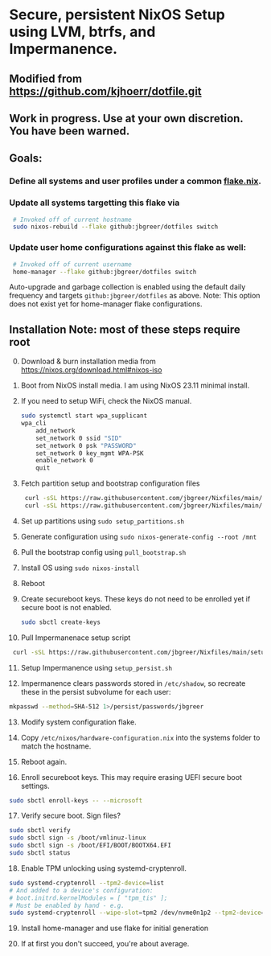 # Secure, persistent NixOS Setup using LVM, btrfs, and Impermanence.

## Modified from https://github.com/kjhoerr/dotfile.git
## Work in progress.  Use at your own discretion.  You have been warned.

## Goals:
### Define all systems and user profiles under a common [flake.nix](./flake.nix). 
### Update all systems targetting this flake via

   ```bash
    # Invoked off of current hostname
    sudo nixos-rebuild --flake github:jbgreer/dotfiles switch
   ```

### Update user home configurations against this flake as well:

   ```bash
    # Invoked off of current username
    home-manager --flake github:jbgreer/dotfiles switch
   ```

Auto-upgrade and garbage collection is enabled using the default daily frequency and targets `github:jbgreer/dotfiles` as above. 
Note: This option does not exist yet for home-manager flake configurations.

## Installation Note: most of these steps require root

0. Download & burn installation media from https://nixos.org/download.html#nixos-iso

1. Boot from NixOS install media.  I am using NixOS 23.11 minimal install.

2. If you need to setup WiFi, check the NixOS manual.  

   ```bash
   sudo systemctl start wpa_supplicant
   wpa_cli
       add_network
       set_network 0 ssid "SID"
       set_network 0 psk "PASSWORD"
       set_network 0 key_mgmt WPA-PSK
       enable_network 0 
       quit
   ```

3. Fetch partition setup and bootstrap configuration files

   ```bash
    curl -sSL https://raw.githubusercontent.com/jbgreer/Nixfiles/main/setup_partitions.sh > setup_partisions.sh
    curl -sSL https://raw.githubusercontent.com/jbgreer/Nixfiles/main/pull_bootstrap.sh > pull_bootstrap.sh
   ```

4. Set up partitions using ```sudo setup_partitions.sh```
   
5. Generate configuration using ```sudo nixos-generate-config --root /mnt```

6. Pull the bootstrap config using ````pull_bootstrap.sh````

7. Install OS using ````sudo nixos-install````

8. Reboot

9. Create secureboot keys. These keys do not need to be enrolled yet if secure boot is not enabled.

   ```bash
   sudo sbctl create-keys
   ```

10. Pull Impermanenace setup script 

   ```bash
    curl -sSL https://raw.githubusercontent.com/jbgreer/Nixfiles/main/setup_persist.sh > setup_persist.sh
   ```

11. Setup Impermanence using ````setup_persist.sh````

12. Impermanence clears passwords stored in `/etc/shadow`, so recreate these in the persist subvolume for each user:

   ```bash
   mkpasswd --method=SHA-512 1>/persist/passwords/jbgreer
   ```

13. Modify system configuration flake. 

14. Copy `/etc/nixos/hardware-configuration.nix` into the systems folder to match the hostname.

15. Reboot again.

16. Enroll secureboot keys.  This may require erasing UEFI secure boot settings.

   ```bash
   sudo sbctl enroll-keys -- --microsoft
   ```

17. Verify secure boot.  Sign files?

   ```bash
   sudo sbctl verify
   sudo sbctl sign -s /boot/vmlinuz-linux
   sudo sbctl sign -s /boot/EFI/BOOT/BOOTX64.EFI
   sudo sbctl status
   ```

18. Enable TPM unlocking using systemd-cryptenroll.

   ```bash
   sudo systemd-cryptenroll --tpm2-device=list
  # And added to a device's configuration:
  # boot.initrd.kernelModules = [ "tpm_tis" ];
  # Must be enabled by hand - e.g.
   sudo systemd-cryptenroll --wipe-slot=tpm2 /dev/nvme0n1p2 --tpm2-device=auto --tpm2-pcrs=0+2+7
   ```

19. Install home-manager and use flake for initial generation

20. If at first you don't succeed, you're about average.

